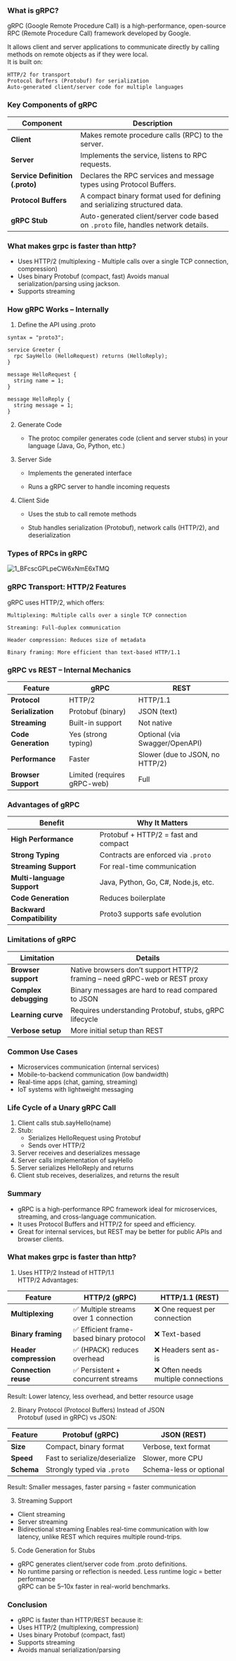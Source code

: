 ### What is gRPC?

gRPC (Google Remote Procedure Call) is a high-performance, open-source RPC (Remote Procedure Call) framework developed by Google.  

It allows client and server applications to communicate directly by calling methods on remote objects as if they were local.  
It is built on:  

    HTTP/2 for transport
    Protocol Buffers (Protobuf) for serialization
    Auto-generated client/server code for multiple languages

### Key Components of gRPC
| Component                       | Description                                                                        |  
| ------------------------------- | ---------------------------------------------------------------------------------- |  
| **Client**                      | Makes remote procedure calls (RPC) to the server.                                  |  
| **Server**                      | Implements the service, listens to RPC requests.                                   |  
| **Service Definition (.proto)** | Declares the RPC services and message types using Protocol Buffers.                |  
| **Protocol Buffers**            | A compact binary format used for defining and serializing structured data.         |  
| **gRPC Stub**                   | Auto-generated client/server code based on `.proto` file, handles network details. |  

### What makes grpc is faster than http? 
* Uses HTTP/2 (multiplexing - Multiple calls over a single TCP connection, compression)
* Uses binary Protobuf (compact, fast) Avoids manual serialization/parsing using jackson.
* Supports streaming

### How gRPC Works – Internally

1. Define the API using .proto  
```
syntax = "proto3";

service Greeter {
  rpc SayHello (HelloRequest) returns (HelloReply);
}

message HelloRequest {
  string name = 1;
}

message HelloReply {
  string message = 1;
}
```

2. Generate Code

    * The protoc compiler generates code (client and server stubs) in your language (Java, Go, Python, etc.)

3. Server Side

    * Implements the generated interface

    * Runs a gRPC server to handle incoming requests

4. Client Side

    * Uses the stub to call remote methods

    * Stub handles serialization (Protobuf), network calls (HTTP/2), and deserialization

### Types of RPCs in gRPC

![1_BFcscGPLpeCW6xNmE6xTMQ](https://github.com/user-attachments/assets/4ff4740a-b94c-42fb-9782-fc4360a8c8d9)  


### gRPC Transport: HTTP/2 Features

gRPC uses HTTP/2, which offers:

    Multiplexing: Multiple calls over a single TCP connection

    Streaming: Full-duplex communication

    Header compression: Reduces size of metadata

    Binary framing: More efficient than text-based HTTP/1.1

### gRPC vs REST – Internal Mechanics  
| Feature             | gRPC                        | REST                            |
| ------------------- | --------------------------- | ------------------------------- |
| **Protocol**        | HTTP/2                      | HTTP/1.1                        |
| **Serialization**   | Protobuf (binary)           | JSON (text)                     |
| **Streaming**       | Built-in support            | Not native                      |
| **Code Generation** | Yes (strong typing)         | Optional (via Swagger/OpenAPI)  |
| **Performance**     | Faster                      | Slower (due to JSON, no HTTP/2) |
| **Browser Support** | Limited (requires gRPC-web) | Full                            |

### Advantages of gRPC
| Benefit                    | Why It Matters                       |
| -------------------------- | ------------------------------------ |
| **High Performance**       | Protobuf + HTTP/2 = fast and compact |
| **Strong Typing**          | Contracts are enforced via `.proto`  |
| **Streaming Support**      | For real-time communication          |
| **Multi-language Support** | Java, Python, Go, C#, Node.js, etc.  |
| **Code Generation**        | Reduces boilerplate                  |
| **Backward Compatibility** | Proto3 supports safe evolution       |


### Limitations of gRPC
| Limitation            | Details                                                                    |
| --------------------- | -------------------------------------------------------------------------- |
| **Browser support**   | Native browsers don’t support HTTP/2 framing – need gRPC-web or REST proxy |
| **Complex debugging** | Binary messages are hard to read compared to JSON                          |
| **Learning curve**    | Requires understanding Protobuf, stubs, gRPC lifecycle                     |
| **Verbose setup**     | More initial setup than REST                                               |

### Common Use Cases

* Microservices communication (internal services)
* Mobile-to-backend communication (low bandwidth)
* Real-time apps (chat, gaming, streaming)
* IoT systems with lightweight messaging

### Life Cycle of a Unary gRPC Call

1. Client calls stub.sayHello(name)
2. Stub:
    * Serializes HelloRequest using Protobuf
    * Sends over HTTP/2
3. Server receives and deserializes message
4. Server calls implementation of sayHello
5. Server serializes HelloReply and returns
6. Client stub receives, deserializes, and returns the result

### Summary

* gRPC is a high-performance RPC framework ideal for microservices, streaming, and cross-language communication.
* It uses Protocol Buffers and HTTP/2 for speed and efficiency.
* Great for internal services, but REST may be better for public APIs and browser clients.

### What makes grpc is faster than http? 

1. Uses HTTP/2 Instead of HTTP/1.1  
HTTP/2 Advantages:

| Feature                | HTTP/2 (gRPC)                           | HTTP/1.1 (REST)                    |
| ---------------------- | --------------------------------------- | ---------------------------------- |
| **Multiplexing**       | ✅ Multiple streams over 1 connection    | ❌ One request per connection       |
| **Binary framing**     | ✅ Efficient frame-based binary protocol | ❌ Text-based                       |
| **Header compression** | ✅ (HPACK) reduces overhead              | ❌ Headers sent as-is               |
| **Connection reuse**   | ✅ Persistent + concurrent streams       | ❌ Often needs multiple connections |

Result: Lower latency, less overhead, and better resource usage

2. Binary Protocol (Protocol Buffers) Instead of JSON  
Protobuf (used in gRPC) vs JSON:

| Feature    | Protobuf (gRPC)               | JSON (REST)             |
| ---------- | ----------------------------- | ----------------------- |
| **Size**   | Compact, binary format        | Verbose, text format    |
| **Speed**  | Fast to serialize/deserialize | Slower, more CPU        |
| **Schema** | Strongly typed via `.proto`   | Schema-less or optional |

Result: Smaller messages, faster parsing = faster communication

3. Streaming Support  
* Client streaming
* Server streaming
* Bidirectional streaming
Enables real-time communication with low latency, unlike REST which requires multiple round-trips.

5. Code Generation for Stubs  
* gRPC generates client/server code from .proto definitions.
* No runtime parsing or reflection is needed.
Less runtime logic = better performance  
gRPC can be 5–10x faster in real-world benchmarks.

### Conclusion

* gRPC is faster than HTTP/REST because it:
* Uses HTTP/2 (multiplexing, compression)
* Uses binary Protobuf (compact, fast)
* Supports streaming
* Avoids manual serialization/parsing
